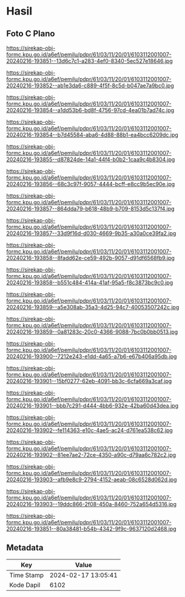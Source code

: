 # Hasil

## Foto C Plano

https://sirekap-obj-formc.kpu.go.id/a6ef/pemilu/pdpr/61/03/11/20/01/6103112001007-20240216-193851--13d6c7c1-a283-4ef0-8340-5ec527e18646.jpg

https://sirekap-obj-formc.kpu.go.id/a6ef/pemilu/pdpr/61/03/11/20/01/6103112001007-20240216-193852--ab1e3da6-c889-4f5f-8c5d-b047ae7a9bc0.jpg

https://sirekap-obj-formc.kpu.go.id/a6ef/pemilu/pdpr/61/03/11/20/01/6103112001007-20240216-193854--a1dd53b6-bd8f-4756-97cd-4ea01b7ad74c.jpg

https://sirekap-obj-formc.kpu.go.id/a6ef/pemilu/pdpr/61/03/11/20/01/6103112001007-20240216-193854--b7d45584-aba6-4d88-88b1-ea4bcc6209dc.jpg

https://sirekap-obj-formc.kpu.go.id/a6ef/pemilu/pdpr/61/03/11/20/01/6103112001007-20240216-193855--d87824de-14a1-44f4-b0b2-1caa9c4b8304.jpg

https://sirekap-obj-formc.kpu.go.id/a6ef/pemilu/pdpr/61/03/11/20/01/6103112001007-20240216-193856--68c3c97f-9057-4444-bcff-e8cc9b5ec90e.jpg

https://sirekap-obj-formc.kpu.go.id/a6ef/pemilu/pdpr/61/03/11/20/01/6103112001007-20240216-193857--864dda79-b618-48b9-b709-8153d5c137f4.jpg

https://sirekap-obj-formc.kpu.go.id/a6ef/pemilu/pdpr/61/03/11/20/01/6103112001007-20240216-193857--33d9f16d-d030-4669-9b35-a30a0ce39fa2.jpg

https://sirekap-obj-formc.kpu.go.id/a6ef/pemilu/pdpr/61/03/11/20/01/6103112001007-20240216-193858--8fadd62e-ce59-492b-9057-d91df6568fb9.jpg

https://sirekap-obj-formc.kpu.go.id/a6ef/pemilu/pdpr/61/03/11/20/01/6103112001007-20240216-193858--b551c484-414a-41af-95a5-f8c3873bc9c0.jpg

https://sirekap-obj-formc.kpu.go.id/a6ef/pemilu/pdpr/61/03/11/20/01/6103112001007-20240216-193859--a5e308ab-35a3-4d25-94c7-40053507242c.jpg

https://sirekap-obj-formc.kpu.go.id/a6ef/pemilu/pdpr/61/03/11/20/01/6103112001007-20240216-193859--0a81283c-20c0-4366-9088-7bc0b0bb0513.jpg

https://sirekap-obj-formc.kpu.go.id/a6ef/pemilu/pdpr/61/03/11/20/01/6103112001007-20240216-193900--7212e243-e1dd-4a65-a7b6-e67b406a95db.jpg

https://sirekap-obj-formc.kpu.go.id/a6ef/pemilu/pdpr/61/03/11/20/01/6103112001007-20240216-193901--15bf0277-62eb-4091-bb3c-6cfa669a3caf.jpg

https://sirekap-obj-formc.kpu.go.id/a6ef/pemilu/pdpr/61/03/11/20/01/6103112001007-20240216-193901--bbb7c291-d444-4bb6-932e-42ba60d43dea.jpg

https://sirekap-obj-formc.kpu.go.id/a6ef/pemilu/pdpr/61/03/11/20/01/6103112001007-20240216-193902--fe114363-e10c-4ae5-ac24-d761ea538c62.jpg

https://sirekap-obj-formc.kpu.go.id/a6ef/pemilu/pdpr/61/03/11/20/01/6103112001007-20240216-193902--81ee7ae2-72ce-4350-a90c-d79aa6c782c2.jpg

https://sirekap-obj-formc.kpu.go.id/a6ef/pemilu/pdpr/61/03/11/20/01/6103112001007-20240216-193903--afb9e8c9-2794-4152-aeab-08c6528d062d.jpg

https://sirekap-obj-formc.kpu.go.id/a6ef/pemilu/pdpr/61/03/11/20/01/6103112001007-20240216-193903--19ddc866-2f08-450a-8460-752a654d5316.jpg

https://sirekap-obj-formc.kpu.go.id/a6ef/pemilu/pdpr/61/03/11/20/01/6103112001007-20240216-193851--80a38481-b54b-4342-9f9c-9637120d2468.jpg


## Metadata

| Key        | Value               |
| ---------- | ------------------- |
| Time Stamp | 2024-02-17 13:05:41 |
| Kode Dapil | 6102                |



